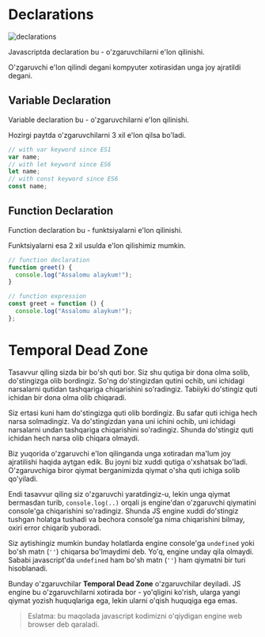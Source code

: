 # Declarations

![declarations](https://i.ibb.co/Y3BmyPX/declarations.png)

Javascriptda declaration bu - o'zgaruvchilarni e'lon qilinishi.

O'zgaruvchi e'lon qilindi degani kompyuter xotirasidan unga joy ajratildi degani.

## Variable Declaration

Variable declaration bu - o'zgaruvchilarni e'lon qilinishi.

Hozirgi paytda o'zgaruvchilarni 3 xil e'lon qilsa bo'ladi.

```js
// with var keyword since ES1
var name;
// with let keyword since ES6
let name;
// with const keyword since ES6
const name;
```

## Function Declaration

Function declaration bu - funktsiyalarni e'lon qilinishi.

Funktsiyalarni esa 2 xil usulda e'lon qilishimiz mumkin.

```js
// function declaration
function greet() {
  console.log("Assalomu alaykum!");
}

// function expression
const greet = function () {
  console.log("Assalomu alaykum!");
};
```

# Temporal Dead Zone

Tasavvur qiling sizda bir bo'sh quti bor. Siz shu qutiga bir dona olma solib, do'stingizga olib bordingiz. So'ng do'stingizdan qutini ochib, uni ichidagi narsalarni qutidan tashqariga chiqarishini so'radingiz. Tabiiyki do'stingiz quti ichidan bir dona olma olib chiqaradi.

Siz ertasi kuni ham do'stingizga quti olib bordingiz. Bu safar quti ichiga hech narsa solmadingiz. Va do'stingizdan yana uni ichini ochib, uni ichidagi narsalarni undan tashqariga chiqarishini so'radingiz. Shunda do'stingiz quti ichidan hech narsa olib chiqara olmaydi.

Biz yuqorida o'zgaruvchi e'lon qilinganda unga xotiradan ma'lum joy ajratilishi haqida aytgan edik. Bu joyni biz xuddi qutiga o'xshatsak bo'ladi. O'zgaruvchiga biror qiymat berganimizda qiymat o'sha quti ichiga solib qo'yiladi.

Endi tasavvur qiling siz o'zgaruvchi yaratdingiz-u, lekin unga qiymat bermasdan turib, `console.log(..)` orqali js engine'dan o'zgaruvchi qiymatini console'ga chiqarishini so'radingiz. Shunda JS engine xuddi do'stingiz tushgan holatga tushadi va bechora console'ga nima chiqarishini bilmay, oxiri error chiqarib yuboradi.

Siz aytishingiz mumkin bunday holatlarda engine console'ga `undefined` yoki bo'sh matn (`''`) chiqarsa bo'lmaydimi deb. Yo'q, engine unday qila olmaydi. Sababi javascript'da `undefined` ham bo'sh matn (`''`) ham qiymatni bir turi hisoblanadi.

Bunday o'zgaruvchilar **Temporal Dead Zone** o'zgaruvchilar deyiladi. JS engine bu o'zgaruvchilarni xotirada bor - yo'qligini ko'rish, ularga yangi qiymat yozish huquqlariga ega, lekin ularni o'qish huquqiga ega emas.

> Eslatma: bu maqolada javascript kodimizni o'qiydigan engine web browser deb qaraladi.

